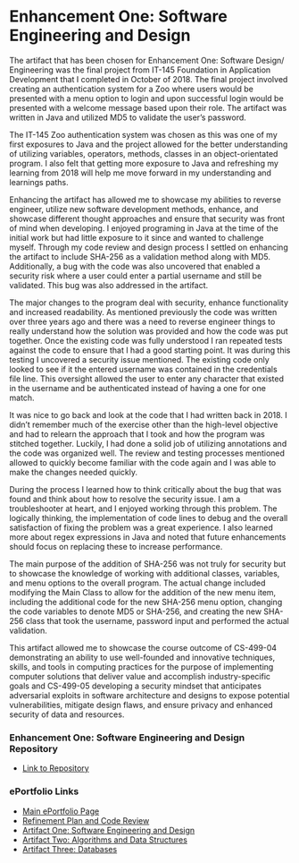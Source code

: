 # Enhancement One: Software Engineering and Design

The artifact that has been chosen for Enhancement One:  Software Design/ Engineering was the final project from IT-145 Foundation in Application Development that I completed in October of 2018.  The final project involved creating an authentication system for a Zoo where users would be presented with a menu option to login and upon successful login would be presented with a welcome message based upon their role.  The artifact was written in Java and utilized MD5 to validate the user’s password.

The IT-145 Zoo authentication system was chosen as this was one of my first exposures to Java and the project allowed for the better understanding of utilizing variables, operators, methods, classes in an object-orientated program.  I also felt that getting more exposure to Java and refreshing my learning from 2018 will help me move forward in my understanding and learnings paths.  

Enhancing the artifact has allowed me to showcase my abilities to reverse engineer, utilize new software development methods, enhance, and showcase different thought approaches and ensure that security was front of mind when developing. I enjoyed programing in Java at the time of the initial work but had little exposure to it since and wanted to challenge myself. Through my code review and design process I settled on enhancing the artifact to include SHA-256 as a validation method along with MD5.  Additionally, a bug with the code was also uncovered that enabled a security risk where a user could enter a partial username and still be validated. This bug was also addressed in the artifact.

The major changes to the program deal with security, enhance functionality and increased readability.  As mentioned previously the code was written over three years ago and there was a need to reverse engineer things to really understand how the solution was provided and how the code was put together.  Once the existing code was fully understood I ran repeated tests against the code to ensure that I had a good starting point.  It was during this testing I uncovered a security issue mentioned.  The existing code only looked to see if it the entered username was contained in the credentials file line.  This oversight allowed the user to enter any character that existed in the username and be authenticated instead of having a one for one match.  

It was nice to go back and look at the code that I had written back in 2018.  I didn’t remember much of the exercise other than the high-level objective and had to relearn the approach that I took and how the program was stitched together.  Luckily, I had done a solid job of utilizing annotations and the code was organized well.  The review and testing processes mentioned allowed to quickly become familiar with the code again and I was able to make the changes needed quickly.

During the process I learned how to think critically about the bug that was found and think about how to resolve the security issue.  I am a troubleshooter at heart, and I enjoyed working through this problem.  The logically thinking, the implementation of code lines to debug and the overall satisfaction of fixing the problem was a great experience.  I also learned more about regex expressions in Java and noted that future enhancements should focus on replacing these to increase performance.

The main purpose of the addition of SHA-256 was not truly for security but to showcase the knowledge of working with additional classes, variables, and menu options to the overall program. The actual change included modifying the Main Class to allow for the addition of the new menu item, including the additional code for the new SHA-256 menu option, changing the code variables to denote MD5 or SHA-256, and creating the new SHA-256 class that took the username, password input and performed the actual validation.

This artifact allowed me to showcase the course outcome of CS-499-04 demonstrating an ability to use well-founded and innovative techniques, skills, and tools in computing practices for the purpose of implementing computer solutions that deliver value and accomplish industry-specific goals and CS-499-05 developing a security mindset that anticipates adversarial exploits in software architecture and designs to expose potential vulnerabilities, mitigate design flaws, and ensure privacy and enhanced security of data and resources.

### Enhancement One: Software Engineering and Design Repository
* [Link to Repository](https://github.com/TobiasOBrien/Software-Engineering-and-Design)

### ePortfolio Links
* [Main ePortfolio Page](https://tobiasobrien.github.io/CS-499-ePortfolio/)<br>
* [Refinement Plan and Code Review](https://tobiasobrien.github.io/CS-499-ePortfolio/CodeReview.html)<br>
* [Artifact One: Software Engineering and Design](https://tobiasobrien.github.io/CS-499-ePortfolio/EnhancementOne.html)<br>
* [Artifact Two: Algorithms and Data Structures](https://tobiasobrien.github.io/CS-499-ePortfolio/EnhancementTwo.html)<br>
* [Artifact Three: Databases](https://tobiasobrien.github.io/CS-499-ePortfolio/EnhancementThree.html)<br>
